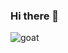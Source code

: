 ### Hi there 👋

![goat](./goat.gif)

<!--
- 🔭 I’m currently working on 🌱
- 🌱 I’m currently learning 👯
- 👯 I’m looking to collaborate on 💬
- 🤔 I’m looking for help with ⚡
- 💬 Ask me about blockchain
- 📫 How to reach me: 🔭
- 😄 Pronouns: he/him/his
- ⚡ Fun fact: I like smoking
-->
